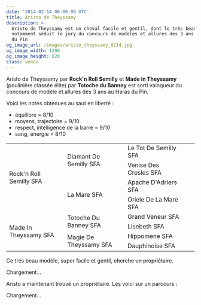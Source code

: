 ```yaml
---
date: '2014-02-14 00:00:00 UTC'
title: Aristo de Theyssamy
description: >-
  Aristo de Theyssamy est un cheval facile et gentil, dont le très beau modèle a
  notamment séduit le jury du concours de modèles et allures des 3 ans au Haras
  du Pin
og_image_url: /images/aristo_theyssamy_0214.jpg
og_image_width: 1200
og_image_height: 628
class: vendu
---
```


<div class="pure-u-1 pure-u-md-1-2 pure-u-lg-1-3">
  <p>Aristo de Theyssamy par <strong>Rock'n Roll Semilly</strong> et <strong>Made in Theyssamy</strong> (poulinière classée élite) par <strong>Totoche du Banney</strong> est sorti vainqueur du concours de modèle et allures des 3 ans au Haras du Pin.</p>
  <p>Voici les notes obtenues au saut en liberté&nbsp;:</p>
  <ul>
	  <li>équilibre = 8/10</li>
	  <li>moyens, trajectoire = 9/10</li>
	  <li>respect, intelligence de la barre = 9/10</li>
	  <li>sang, énergie = 8/10</li>
	</ul>
  <table class="genealogie">
  <tbody><tr><td rowspan="4" class="c-cell">Rock'n Roll Semilly SFA</td><td rowspan="2" class="c-cell">Diamant De Semilly SFA</td><td class="c-cell">Le Tot De Semilly SFA</td></tr><tr><td class="c-cell">Venise Des Cresles SFA</td><td></td><td></td></tr><tr><td rowspan="2" class="c-cell">La Mare SFA</td><td class="c-cell">Apache D'Adriers SFA</td><td></td></tr><tr><td class="c-cell">Oriele De La Mare SFA</td><td></td><td></td></tr><tr><td rowspan="4" class="c-cell">Made In Theyssamy SFA</td><td rowspan="2" class="c-cell">Totoche Du Banney SFA</td><td class="c-cell">Grand Veneur SFA</td></tr><tr><td class="c-cell">Lisebeth SFA</td><td></td><td></td></tr><tr><td rowspan="2" class="c-cell">Magie De Theyssamy SFA</td><td class="c-cell">Hippomene SFA</td><td></td></tr><tr><td class="c-cell">Dauphinoise SFA</td><td></td><td></td></tr></tbody>
	</table>
</div>

<div class="pure-u-1 pure-u-md-1-2 pure-u-lg-1-3">
  <p>Ce trés beau modéle, super facile et gentil, <del>cherche un propriétaire</del>.</p>
  <div class="lazyYT" data-youtube-id="Zy5WlFaFnmE" data-ratio="16:9">Chargement...</div>
</div>

<div class="pure-u-1 pure-u-md-1-2 pure-u-lg-1-3">
  <p>Aristo a maintenant trouvé un propriétaire. Les voici sur un parcours&nbsp;:</p>
  <div class="lazyYT" data-youtube-id="HABU99nPTNY" data-ratio="16:9">Chargement...</div>
</div>
